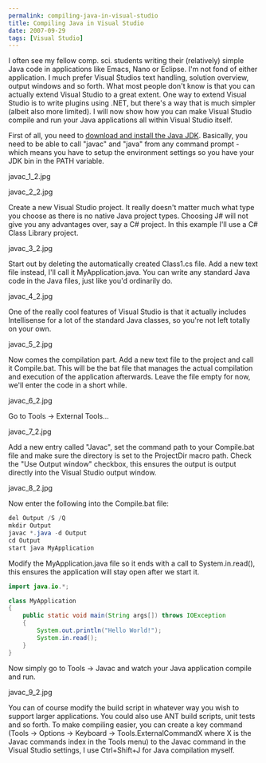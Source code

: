 ```yaml
---
permalink: compiling-java-in-visual-studio
title: Compiling Java in Visual Studio
date: 2007-09-29
tags: [Visual Studio]
---
```

I often see my fellow comp. sci. students writing their (relatively) simple Java code in applications like Emacs, Nano or Eclipse. I'm not fond of either application. I much prefer Visual Studios text handling, solution overview, output windows and so forth. What most people don't know is that you can actually extend Visual Studio to a great extent. One way to extend Visual Studio is to write plugins using .NET, but there's a way that is much simpler (albeit also more limited). I will now show how you can make Visual Studio compile and run your Java applications all within Visual Studio itself.

<!-- more -->

First of all, you need to [download and install the Java JDK](http://java.sun.com/javase/downloads/index.jsp). Basically, you need to be able to call "javac" and "java" from any command prompt - which means you have to setup the environment settings so you have your JDK bin in the PATH variable.

javac_1_2.jpg

javac_2_2.jpg

Create a new Visual Studio project. It really doesn't matter much what type you choose as there is no native Java project types. Choosing J# will not give you any advantages over, say a C# project. In this example I'll use a C# Class Library project.

javac_3_2.jpg

Start out by deleting the automatically created Class1.cs file. Add a new text file instead, I'll call it MyApplication.java. You can write any standard Java code in the Java files, just like you'd ordinarily do.

javac_4_2.jpg

One of the really cool features of Visual Studio is that it actually includes Intellisense for a lot of the standard Java classes, so you're not left totally on your own.

javac_5_2.jpg

Now comes the compilation part. Add a new text file to the project and call it Compile.bat. This will be the bat file that manages the actual compilation and execution of the application afterwards. Leave the file empty for now, we'll enter the code in a short while.

javac_6_2.jpg

Go to Tools -> External Tools...

javac_7_2.jpg

Add a new entry called "Javac", set the command path to your Compile.bat file and make sure the directory is set to the ProjectDir macro path. Check the "Use Output window" checkbox, this ensures the output is output directly into the Visual Studio output window.

javac_8_2.jpg

Now enter the following into the Compile.bat file:

```java
del Output /S /Q
mkdir Output
javac *.java -d Output
cd Output
start java MyApplication
```

Modify the MyApplication.java file so it ends with a call to System.in.read(), this ensures the application will stay open after we start it.

```java
import java.io.*;

class MyApplication
{
	public static void main(String args[]) throws IOException
	{
		System.out.println("Hello World!");
		System.in.read();
	}
}
```

Now simply go to Tools -> Javac and watch your Java application compile and run.

javac_9_2.jpg

You can of course modify the build script in whatever way you wish to support larger applications. You could also use ANT build scripts, unit tests and so forth. To make compiling easier, you can create a key command (Tools -> Options -> Keyboard -> Tools.ExternalCommandX where X is the Javac commands index in the Tools menu) to the Javac command in the Visual Studio settings, I use Ctrl+Shift+J for Java compilation myself.
